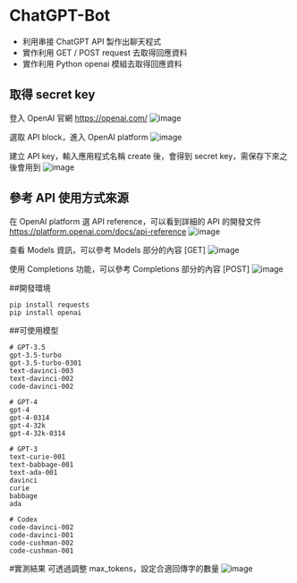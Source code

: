 # ChatGPT-Bot
- 利用串接 ChatGPT API 製作出聊天程式
- 實作利用 GET / POST request 去取得回應資料 
- 實作利用 Python openai 模組去取得回應資料

## 取得 secret key
登入 OpenAI 官網 https://openai.com/
![image](https://github.com/mrisland112/ChatGPT-Bot/assets/28065019/215fe0e7-1d64-4765-8942-e8286db5ead0)

選取 API block，進入 OpenAI platform
![image](https://github.com/mrisland112/ChatGPT-Bot/assets/28065019/ec8e10ea-33c4-457b-bf05-200ce6c79fab)

建立 API key，輸入應用程式名稱 create 後，會得到 secret key，需保存下來之後會用到
![image](https://github.com/mrisland112/ChatGPT-Bot/assets/28065019/acb5fb6f-40c0-43ac-8a98-edf2a69cb2e5)


## 參考 API 使用方式來源
在 OpenAI platform 選 API reference，可以看到詳細的 API 的開發文件
https://platform.openai.com/docs/api-reference
![image](https://github.com/mrisland112/ChatGPT-Bot/assets/28065019/b175e6ab-712d-4859-9f6f-fc02b137ee02)

查看 Models 資訊，可以參考 Models 部分的內容 [GET]
![image](https://github.com/mrisland112/ChatGPT-Bot/assets/28065019/701c29ee-8ea3-42c8-8613-bdeb2d7fc2b9)


使用 Completions 功能，可以參考 Completions 部分的內容 [POST]
![image](https://github.com/mrisland112/ChatGPT-Bot/assets/28065019/a7ffb180-d571-4046-81f4-40a33cca17bc)


##開發環境
```
pip install requests
pip install openai
```

##可使用模型
```
# GPT-3.5
gpt-3.5-turbo
gpt-3.5-turbo-0301
text-davinci-003
text-davinci-002
code-davinci-002

# GPT-4
gpt-4
gpt-4-0314
gpt-4-32k
gpt-4-32k-0314

# GPT-3
text-curie-001
text-babbage-001
text-ada-001
davinci
curie
babbage
ada

# Codex
code-davinci-002
code-davinci-001
code-cushman-002
code-cushman-001
```

#實測結果
可透過調整 max_tokens，設定合適回傳字的數量
![image](https://github.com/mrisland112/ChatGPT-Bot/assets/28065019/a2af2e97-211c-4922-a546-1d94beaa21a2)


